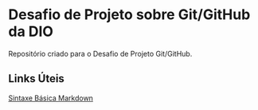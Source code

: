 # Desafio de Projeto sobre Git/GitHub da DIO
Repositório criado para o Desafio de Projeto Git/GitHub.

## Links Úteis
[Sintaxe Básica Markdown](https://www.markdownguide.org/)
